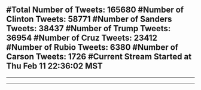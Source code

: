 #Total Number of Tweets: 165680 
#Number of Clinton Tweets: 58771
#Number of Sanders Tweets: 38437
#Number of Trump Tweets: 36954
#Number of Cruz Tweets: 23412
#Number of Rubio Tweets: 6380
#Number of Carson Tweets: 1726
#Current Stream Started at Thu Feb 11 22:36:02 MST
---
---
---
